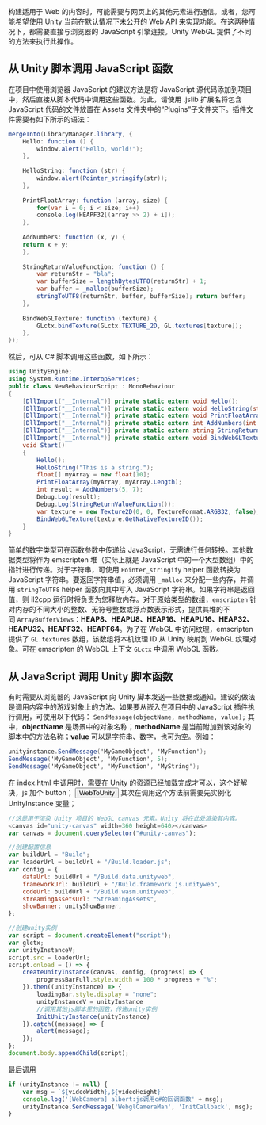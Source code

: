 构建适用于 Web 的内容时，可能需要与网页上的其他元素进行通信。或者，您可能希望使用 Unity 当前在默认情况下未公开的 Web API 来实现功能。在这两种情况下，都需要直接与浏览器的 JavaScript 引擎连接。Unity WebGL 提供了不同的方法来执行此操作。
##  从 Unity 脚本调用 JavaScript 函数
在项目中使用浏览器 JavaScript 的建议方法是将 JavaScript 源代码添加到项目中，然后直接从脚本代码中调用这些函数。为此，请使用 .jslib 扩展名将包含 JavaScript 代码的文件放置在 Assets 文件夹中的“Plugins”子文件夹下。插件文件需要有如下所示的语法：
```csharp
mergeInto(LibraryManager.library, { 
	Hello: function () { 
		window.alert("Hello, world!"); 
	}, 
	
	HelloString: function (str) { 
		window.alert(Pointer_stringify(str)); 
	}, 
	
	PrintFloatArray: function (array, size) { 
		for(var i = 0; i < size; i++) 
		console.log(HEAPF32[(array >> 2) + i]); 
	}, 
	
	AddNumbers: function (x, y) { 
	return x + y; 
	}, 
	
	StringReturnValueFunction: function () { 
		var returnStr = "bla"; 
		var bufferSize = lengthBytesUTF8(returnStr) + 1; 
		var buffer = _malloc(bufferSize); 
		stringToUTF8(returnStr, buffer, bufferSize); return buffer; 
	}, 
	
	BindWebGLTexture: function (texture) { 
		GLctx.bindTexture(GLctx.TEXTURE_2D, GL.textures[texture]); 
	}, 
});
```
然后，可从 C# 脚本调用这些函数，如下所示：
```csharp
using UnityEngine; 
using System.Runtime.InteropServices; 
public class NewBehaviourScript : MonoBehaviour 
{ 
	[DllImport("__Internal")] private static extern void Hello(); 
	[DllImport("__Internal")] private static extern void HelloString(string str); 
	[DllImport("__Internal")] private static extern void PrintFloatArray(float[] array, int size); 
	[DllImport("__Internal")] private static extern int AddNumbers(int x, int y); 
	[DllImport("__Internal")] private static extern string StringReturnValueFunction(); 
	[DllImport("__Internal")] private static extern void BindWebGLTexture(int texture); 
	void Start() 
	{ 
		Hello(); 
		HelloString("This is a string."); 
		float[] myArray = new float[10]; 
		PrintFloatArray(myArray, myArray.Length); 
		int result = AddNumbers(5, 7); 
		Debug.Log(result); 
		Debug.Log(StringReturnValueFunction()); 
		var texture = new Texture2D(0, 0, TextureFormat.ARGB32, false); 
		BindWebGLTexture(texture.GetNativeTextureID()); 
	} 
}
```
简单的数字类型可在函数参数中传递给 JavaScript，无需进行任何转换。其他数据类型将作为 emscripten 堆（实际上就是 JavaScript 中的一个大型数组）中的指针进行传递。对于字符串，可使用 `Pointer_stringify` helper 函数转换为 JavaScript 字符串。要返回字符串值，必须调用 `_malloc` 来分配一些内存，并调用 `stringToUTF8` helper 函数向其中写入 JavaScript 字符串。如果字符串是返回值，则 il2cpp 运行时将负责为您释放内存。对于原始类型的数组，`emscripten` 针对内存的不同大小的整数、无符号整数或浮点数表示形式，提供其堆的不同 `ArrayBufferViews`：__HEAP8、HEAPU8、HEAP16、HEAPU16、HEAP32、HEAPU32、HEAPF32、HEAPF64__。为了在 WebGL 中访问纹理，emscripten 提供了 `GL.textures` 数组，该数组将本机纹理 ID 从 Unity 映射到 WebGL 纹理对象。可在 emscripten 的 WebGL 上下文 `GLctx` 中调用 WebGL 函数。
## 从 JavaScript 调用 Unity 脚本函数
有时需要从浏览器的 JavaScript 向 Unity 脚本发送一些数据或通知。建议的做法是调用内容中的游戏对象上的方法。如果要从嵌入在项目中的 JavaScript 插件执行调用，可使用以下代码：
`SendMessage(objectName, methodName, value);`
其中，__objectName__ 是场景中的对象名称；__methodName__ 是当前附加到该对象的脚本中的方法名称；__value__ 可以是字符串、数字，也可为空。例如：
```csharp
unityinstance.SendMessage('MyGameObject', 'MyFunction'); 
SendMessage('MyGameObject', 'MyFunction', 5); 
SendMessage('MyGameObject', 'MyFunction', 'MyString');
```

在 index.html 中调用时，需要在 Unity 的资源已经加载完成才可以，这个好解决，js 加个 button；
<button Type="button" onclick="TestSend()">WebToUnity</button>
其次在调用这个方法前需要先实例化 UnityInstance 变量；
```js
//这是用于渲染 Unity 项目的 WebGL canvas 元素。Unity 将在此处渲染其内容。
<canvas id="unity-canvas" width=360 height=640></canvas>
var canvas = document.querySelector("#unity-canvas");

//创建配置信息
var buildUrl = "Build";
var loaderUrl = buildUrl + "/Build.loader.js";
var config = {
	dataUrl: buildUrl + "/Build.data.unityweb",
	frameworkUrl: buildUrl + "/Build.framework.js.unityweb",
	codeUrl: buildUrl + "/Build.wasm.unityweb",
	streamingAssetsUrl: "StreamingAssets",
	showBanner: unityShowBanner,
};

//创建unity实例
var script = document.createElement("script");
var glctx;
var unityInstanceV;
script.src = loaderUrl;
script.onload = () => {
	createUnityInstance(canvas, config, (progress) => {
	    progressBarFull.style.width = 100 * progress + "%";
	}).then((unityInstance) => {
        loadingBar.style.display = "none";
        unityInstanceV = unityInstance
        //调用其他js脚本里的函数，传递unity实例
        InitUnityInstance(unityInstance)
	}).catch((message) => {
		alert(message);
	});
};
document.body.appendChild(script);

```
最后调用
```js
if (unityInstance != null) {
	var msg = `${videoWidth},${videoHeight}`
	console.log('[WebCamera] albert:js调用c#的回调函数' + msg);
	unityInstance.SendMessage('WebglCameraMan', 'InitCallback', msg);
}
```
